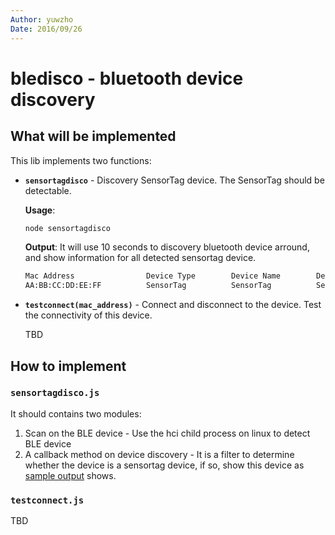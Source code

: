```yaml
---
Author: yuwzho
Date: 2016/09/26
---
```


# bledisco - bluetooth device discovery

## What will be implemented
This lib implements two functions:

* **`sensortagdisco`** - Discovery SensorTag device. The SensorTag should be detectable.
    
    **Usage**: 
    ``` bash
    node sensortagdisco
    ```

    <a id="disco-output-sample"></a>**Output**:
    It will use 10 seconds to discovery bluetooth device arround, and show information for all detected sensortag device.
    ``` bash
    Mac Address                Device Type        Device Name        Description
    AA:BB:CC:DD:EE:FF          SensorTag          SensorTag          SensorTag
    ```

* **`testconnect(mac_address)`** - Connect and disconnect to the device. Test the connectivity of this device.

    TBD

## How to implement

### `sensortagdisco.js`
It should contains two modules:

1. Scan on the BLE device - Use the hci child process on linux to detect BLE device
2. A callback method on device discovery - It is a filter to determine whether the device is a sensortag device, if so, show this device as [sample output](#output-sample) shows.

### `testconnect.js`

TBD
